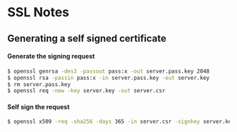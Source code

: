 # SSL Notes

## Generating a self signed certificate

#### Generate the signing request

```bash
$ openssl genrsa -des3 -passout pass:x -out server.pass.key 2048
$ openssl rsa -passin pass:x -in server.pass.key -out server.key
$ rm server.pass.key
$ openssl req -new -key server.key -out server.csr
```

#### Self sign the request

```bash
$ openssl x509 -req -sha256 -days 365 -in server.csr -signkey server.key -out server.crt
```
